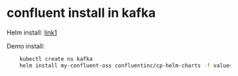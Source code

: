 # confluent install in kafka

Helm install:
[link1](https://docs.confluent.io/5.0.0/installation/installing_cp/cp-helm-charts/docs/index.html)

Demo install:
```sh
    kubectl create ns kafka
    helm install my-confluent-oss confluentinc/cp-helm-charts -f values.yaml -n kafka
```